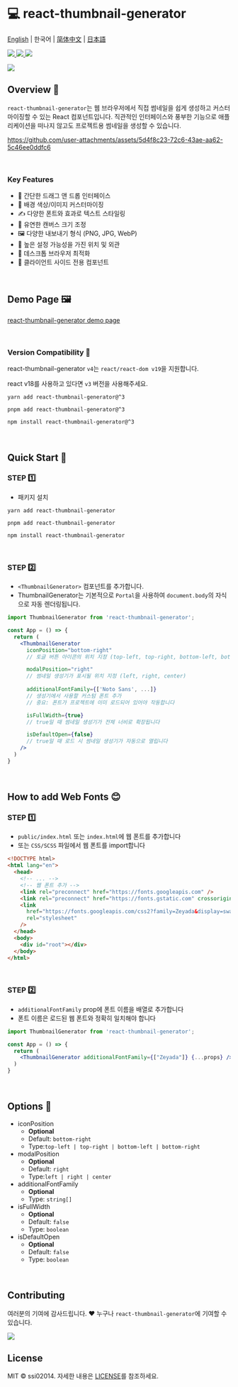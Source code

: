 # 💻 react-thumbnail-generator
[English](README.md) | 한국어 | [简体中文](README-zh_cn.md) | [日本語](README-ja_jp.md)

<a href="https://www.npmjs.com/package/react-thumbnail-generator" target="_blank">
  <img src="https://img.shields.io/npm/v/react-thumbnail-generator.svg">
</a>
<a href="https://www.npmjs.com/package/react-thumbnail-generator" target="_blank">
  <img src="https://img.shields.io/npm/dt/react-thumbnail-generator.svg">
</a>
<a href="https://bundlephobia.com/package/react-thumbnail-generator" target="_blank">
  <img src="https://img.shields.io/bundlephobia/minzip/react-thumbnail-generator/latest?style=flat-square">
</a>


<p>
  <a href="https://www.npmjs.com/package/react-thumbnail-generator" target="_blank">
    <img src="https://user-images.githubusercontent.com/64779472/219855230-d6515d16-334c-432a-8d20-fa171e17c231.png" />
  </a>
</p>

## Overview 🎨
`react-thumbnail-generator`는 웹 브라우저에서 직접 썸네일을 쉽게 생성하고 커스터마이징할 수 있는 React 컴포넌트입니다. 직관적인 인터페이스와 풍부한 기능으로 애플리케이션을 떠나지 않고도 프로젝트용 썸네일을 생성할 수 있습니다.

https://github.com/user-attachments/assets/5d4f8c23-72c6-43ae-aa62-5c46ee0ddfc6

<br />

### Key Features
- 🎯 간단한 드래그 앤 드롭 인터페이스
- 🎨 배경 색상/이미지 커스터마이징
- ✍️ 다양한 폰트와 효과로 텍스트 스타일링
- 📏 유연한 캔버스 크기 조정
- 🖼️ 다양한 내보내기 형식 (PNG, JPG, WebP)
- 🔧 높은 설정 가능성을 가진 위치 및 외관
- 📱 데스크톱 브라우저 최적화
- 📱 클라이언트 사이드 전용 컴포넌트

<br />

## Demo Page 🖼️
[react-thumbnail-generator demo page](https://ssi02014.github.io/react-thumbnail-generator/?path=/story/components-thumbnailgenerator--default)

<br />

### Version Compatibility 🔄
react-thumbnail-generator `v4`는 `react/react-dom v19`을 지원합니다.

react v18를 사용하고 있다면 `v3` 버전을 사용해주세요.

```shell
yarn add react-thumbnail-generator@^3
```
```shell
pnpm add react-thumbnail-generator@^3
```
```shell
npm install react-thumbnail-generator@^3
```


<br />

## Quick Start 🚀
### STEP 1️⃣
- 패키지 설치
```shell
yarn add react-thumbnail-generator
```
```shell
pnpm add react-thumbnail-generator
```

```shell
npm install react-thumbnail-generator
```

<br />

### STEP 2️⃣
- `<ThumbnailGenerator>` 컴포넌트를 추가합니다.
- ThumbnailGenerator는 기본적으로 `Portal`을 사용하여 `document.body`의 자식으로 자동 렌더링됩니다.

```jsx
import ThumbnailGenerator from 'react-thumbnail-generator';

const App = () => {
  return (
    <ThumbnailGenerator
      iconPosition="bottom-right"
      // 토글 버튼 아이콘의 위치 지정 (top-left, top-right, bottom-left, bottom-right)

      modalPosition="right"
      // 썸네일 생성기가 표시될 위치 지정 (left, right, center)
      
      additionalFontFamily={['Noto Sans', ...]}
      // 생성기에서 사용할 커스텀 폰트 추가
      // 중요: 폰트가 프로젝트에 이미 로드되어 있어야 작동합니다

      isFullWidth={true}
      // true일 때 썸네일 생성기가 전체 너비로 확장됩니다

      isDefaultOpen={false}
      // true일 때 로드 시 썸네일 생성기가 자동으로 열립니다
    />
  )
}
```

<br />

## How to add Web Fonts 😊
### STEP 1️⃣
- `public/index.html` 또는 `index.html`에 웹 폰트를 추가합니다
- 또는 `CSS/SCSS` 파일에서 웹 폰트를 import합니다

```html
<!DOCTYPE html>
<html lang="en">
  <head>
    <!-- ... -->
    <!-- 웹 폰트 추가 -->
    <link rel="preconnect" href="https://fonts.googleapis.com" />
    <link rel="preconnect" href="https://fonts.gstatic.com" crossorigin />
    <link
      href="https://fonts.googleapis.com/css2?family=Zeyada&display=swap"
      rel="stylesheet"
    />
  </head>
  <body>
    <div id="root"></div>
  </body>
</html>
```

<br />

### STEP 2️⃣
- `additionalFontFamily` prop에 폰트 이름을 배열로 추가합니다
- 폰트 이름은 로드된 웹 폰트와 정확히 일치해야 합니다

```jsx
import ThumbnailGenerator from 'react-thumbnail-generator';

const App = () => {
  return (
    <ThumbnailGenerator additionalFontFamily={["Zeyada"]} {...props} />
  )
}
```

<br />

## Options 📄
- iconPosition
  - **Optional**
  - Default: `bottom-right`
  - Type:`top-left | top-right | bottom-left | bottom-right`
- modalPosition
  - **Optional**
  - Default: `right`
  - Type:`left | right | center`
- additionalFontFamily
  - **Optional**
  - Type: `string[]`
- isFullWidth
  - **Optional**
  - Default: `false`
  - Type: `boolean`
- isDefaultOpen
  - **Optional**
  - Default: `false`
  - Type: `boolean`

<br />

## Contributing

여러분의 기여에 감사드립니다. ❤️ 누구나 `react-thumbnail-generator`에 기여할 수 있습니다.

<a href="https://github.com/ssi02014/react-thumbnail-generator/graphs/contributors">
  <img src="https://contrib.rocks/image?repo=ssi02014/react-thumbnail-generator">
</a>

<br />

## License
MIT © ssi02014. 자세한 내용은 [LICENSE](./LICENSE)를 참조하세요.
